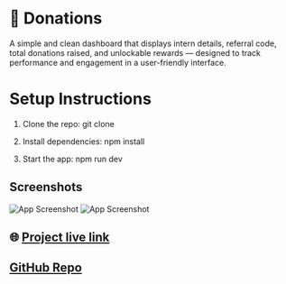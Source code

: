 # 🚀 Donations
A simple and clean dashboard that displays intern details, referral code, total donations raised, and unlockable rewards — designed to track performance and engagement in a user-friendly interface.

# Setup Instructions

1. Clone the repo:
   git clone 
   
2. Install dependencies:
   npm install

3. Start the app:
   npm run dev



## Screenshots
![App Screenshot](https://i.ibb.co/FkKX8MTQ/Screenshot-from-2025-08-03-23-24-04.png)
![App Screenshot](https://i.ibb.co/dw9bGXjF/Screenshot-from-2025-08-03-23-24-21.png)


## 🌐 [Project live link](https://dashboard-client-theta.vercel.app/)
## [GitHub Repo](https://github.com/mdsheikhmohaimenulislam/Dashboard-client)